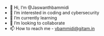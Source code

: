 - 👋 Hi, I’m @Jaswanthbammidi
- 👀 I’m interested in coding and cybersecurity
- 🌱 I’m currently learning
- 💞️ I’m looking to collaborate
- 📫 How to reach me - vbammidi@gitam.in

<!---
Jaswanthbammidi/Jaswanthbammidi is a ✨ special ✨ repository because its `README.md` (this file) appears on your GitHub profile.
You can click the Preview link to take a look at your changes.
--->

